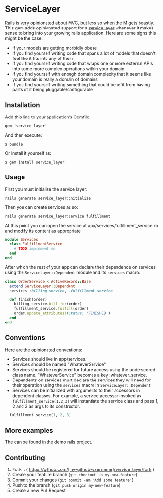 # ServiceLayer

Rails is very opinionated about MVC, but less so when the M gets beastly.  This gem adds opinionated
support for a [service layer](http://martinfowler.com/eaaCatalog/serviceLayer.html) whenever it makes
sense to bring into your growing rails application.  Here are some signs this might be the case:

* If your models are getting morbidly obese
* If you find yourself writing code that spans a lot of models that doesn't feel like it fits into any of them
* If you find yourself writing code that wraps one or more external APIs into some more complex operations within your domain
* If you find yourself with enough domain complexity that it seems like your domain is really a domain of domains
* If you find yourself writing something that could benefit from having parts of it being pluggable/configurable

## Installation

Add this line to your application's Gemfile:

    gem 'service_layer'

And then execute:

    $ bundle

Or install it yourself as:

    $ gem install service_layer

## Usage

First you must initialize the service layer:

    rails generate service_layer:initialize

Then you can create services as so:

    rails generate service_layer:service fulfillment

At this point you can open the service at app/services/fulfillment_service.rb and modify its content as appropriate

```ruby
module Services
  class FulfillmentService
    # TODO implement me
  end
end
```

After which the rest of your app can declare their dependence on services using the ```ServiceLayer::Dependent``` module and
its ```services``` macro:

```ruby
class OrderService < ActiveRecord::Base
  extend ServiceLayer::Dependent
  services :billing_service, :fulfillment_service

  def finish(order)
    billing_service.bill_for(order)
    fulfillment_service.fulfill(order)
    order.update_attributes!(status: 'FINISHED')
  end
end
```
## Conventions

Here are the opinionated conventions:

* Services should live in app/services.
* Services should be named "WhateverService"
* Services should be registered for future access using the underscored class name.  "WhateverService" becomes a key :whatever_service.
* Dependents on services must declare the services they will need for their operation using the ```services``` macro in ```ServiceLayer::Dependent```
* Services can be initialized with arguments to their accessors in dependent classes.  For example, a service accessor invoked as ```fulfillment_service(1,2,3)``` will instantiate the service class and pass 1, 2 and 3 as args to its constructor.

```ruby
  fulfillment_service(1, 2, 3)
```

## More examples
The can be found in the demo rails project.

## Contributing

1. Fork it ( https://github.com/[my-github-username]/service_layer/fork )
2. Create your feature branch (`git checkout -b my-new-feature`)
3. Commit your changes (`git commit -am 'Add some feature'`)
4. Push to the branch (`git push origin my-new-feature`)
5. Create a new Pull Request
